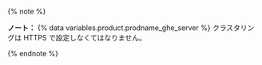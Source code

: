 {% note %}

**ノート：** {% data variables.product.prodname_ghe_server %} クラスタリングは HTTPS で設定しなくてはなりません。

{% endnote %}
